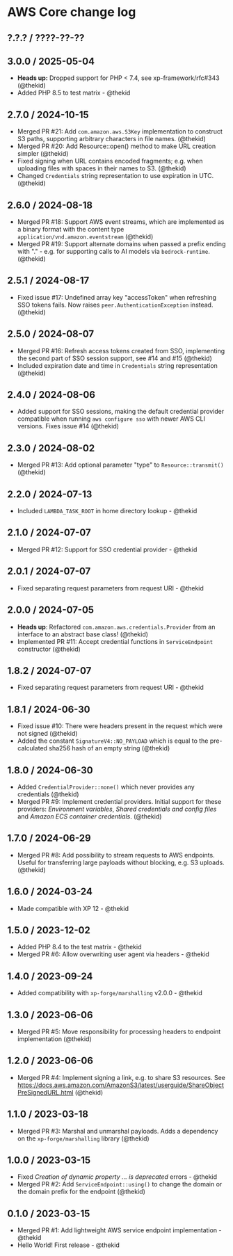 AWS Core change log
===================

## ?.?.? / ????-??-??

## 3.0.0 / 2025-05-04

* **Heads up:** Dropped support for PHP < 7.4, see xp-framework/rfc#343
  (@thekid)
* Added PHP 8.5 to test matrix - @thekid

## 2.7.0 / 2024-10-15

* Merged PR #21: Add `com.amazon.aws.S3Key` implementation to construct
  S3 paths, supporting arbitrary characters in file names.
  (@thekid)
* Merged PR #20: Add Resource::open() method to make URL creation simpler
  (@thekid)
* Fixed signing when URL contains encoded fragments; e.g. when uploading
  files with spaces in their names to S3.
  (@thekid)
* Changed `Credentials` string representation to use expiration in UTC.
  (@thekid)

## 2.6.0 / 2024-08-18

* Merged PR #18: Support AWS event streams, which are implemented as a
  binary format with the content type `application/vnd.amazon.eventstream`
  (@thekid)
* Merged PR #19: Support alternate domains when passed a prefix ending with
  "." - e.g. for supporting calls to AI models via `bedrock-runtime`.
  (@thekid)

## 2.5.1 / 2024-08-17

* Fixed issue #17: Undefined array key "accessToken" when refreshing SSO
  tokens fails. Now raises `peer.AuthenticationException` instead.
  (@thekid)

## 2.5.0 / 2024-08-07

* Merged PR #16: Refresh access tokens created from SSO, implementing the
  second part of SSO session support, see #14 and #15
  (@thekid)
* Included expiration date and time in `Credentials` string representation
  (@thekid)

## 2.4.0 / 2024-08-06

* Added support for SSO sessions, making the default credential provider
  compatible when running `aws configure sso` with newer AWS CLI versions.
  Fixes issue #14
  (@thekid)

## 2.3.0 / 2024-08-02

* Merged PR #13: Add optional parameter "type" to `Resource::transmit()`
  (@thekid)

## 2.2.0 / 2024-07-13

* Included `LAMBDA_TASK_ROOT` in home directory lookup - @thekid

## 2.1.0 / 2024-07-07

* Merged PR #12: Support for SSO credential provider - @thekid

## 2.0.1 / 2024-07-07

* Fixed separating request parameters from request URI - @thekid

## 2.0.0 / 2024-07-05

* **Heads up**: Refactored `com.amazon.aws.credentials.Provider` from an
  interface to an abstract base class!
  (@thekid)
* Implemented PR #11: Accept credential functions in `ServiceEndpoint`
  constructor
  (@thekid)

## 1.8.2 / 2024-07-07

* Fixed separating request parameters from request URI - @thekid

## 1.8.1 / 2024-06-30

* Fixed issue #10: There were headers present in the request which were
  not signed
  (@thekid)
* Added the constant `SignatureV4::NO_PAYLOAD` which is equal to the pre-
  calculated sha256 hash of an empty string
  (@thekid)

## 1.8.0 / 2024-06-30

* Added `CredentialProvider::none()` which never provides any credentials
  (@thekid)
* Merged PR #9: Implement credential providers. Initial support for these
  providers: *Environment variables*, *Shared credentials and config files*
  and *Amazon ECS container credentials*.
  (@thekid)

## 1.7.0 / 2024-06-29

* Merged PR #8: Add possibility to stream requests to AWS endpoints. Useful
  for transferring large payloads without blocking, e.g. S3 uploads.
  (@thekid)

## 1.6.0 / 2024-03-24

* Made compatible with XP 12 - @thekid

## 1.5.0 / 2023-12-02

* Added PHP 8.4 to the test matrix - @thekid
* Merged PR #6: Allow overwriting user agent via headers - @thekid

## 1.4.0 / 2023-09-24

* Added compatibility with `xp-forge/marshalling` v2.0.0 - @thekid

## 1.3.0 / 2023-06-06

* Merged PR #5: Move responsibility for processing headers to endpoint
  implementation
  (@thekid)

## 1.2.0 / 2023-06-06

* Merged PR #4: Implement signing a link, e.g. to share S3 resources. See
  https://docs.aws.amazon.com/AmazonS3/latest/userguide/ShareObjectPreSignedURL.html
  (@thekid)

## 1.1.0 / 2023-03-18

* Merged PR #3: Marshal and unmarshal payloads. Adds a dependency on the
  `xp-forge/marshalling` library
  (@thekid)

## 1.0.0 / 2023-03-15

* Fixed *Creation of dynamic property ... is deprecated* errors - @thekid
* Merged PR #2: Add `ServiceEndpoint::using()` to change the domain or the
  domain prefix for the endpoint
  (@thekid)

## 0.1.0 / 2023-03-15

* Merged PR #1: Add lightweight AWS service endpoint implementation - @thekid
* Hello World! First release - @thekid